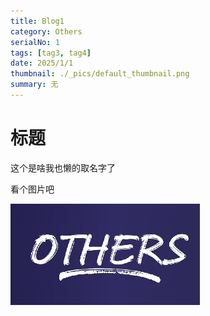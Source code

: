 ```yaml
---
title: Blog1
category: Others
serialNo: 1
tags: [tag3, tag4]
date: 2025/1/1
thumbnail: ./_pics/default_thumbnail.png
summary: 无
---
```


# 标题

这个是啥我也懒的取名字了

看个图片吧

![图片1](/_pics/Others/others.jpg)
